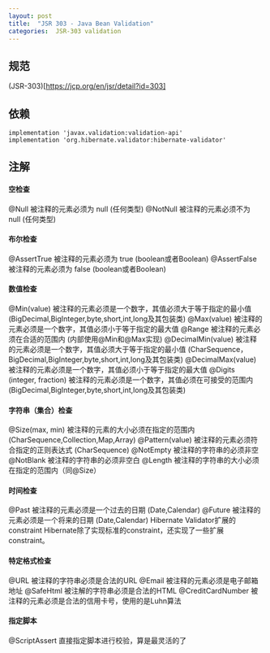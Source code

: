 ```yaml
---
layout: post
title:  "JSR 303 - Java Bean Validation"
categories:  JSR-303 validation
---
```


## 规范
(JSR-303)[https://jcp.org/en/jsr/detail?id=303]

## 依赖
```
implementation 'javax.validation:validation-api'
implementation 'org.hibernate.validator:hibernate-validator'
```

## 注解
#### 空检查
@Null 被注释的元素必须为 null (任何类型)
@NotNull 被注释的元素必须不为 null (任何类型)
#### 布尔检查
@AssertTrue 被注释的元素必须为 true (boolean或者Boolean)
@AssertFalse 被注释的元素必须为 false (boolean或者Boolean)
#### 数值检查
@Min(value) 被注释的元素必须是一个数字，其值必须大于等于指定的最小值 (BigDecimal,BigInteger,byte,short,int,long及其包装类)
@Max(value) 被注释的元素必须是一个数字，其值必须小于等于指定的最大值
@Range 被注释的元素必须在合适的范围内 (内部使用@Min和@Max实现)
@DecimalMin(value) 被注释的元素必须是一个数字，其值必须大于等于指定的最小值 (CharSequence，BigDecimal,BigInteger,byte,short,int,long及其包装类)
@DecimalMax(value) 被注释的元素必须是一个数字，其值必须小于等于指定的最大值
@Digits (integer, fraction) 被注释的元素必须是一个数字，其值必须在可接受的范围内 (BigDecimal,BigInteger,byte,short,int,long及其包装类)
#### 字符串（集合）检查
@Size(max, min) 被注释的元素的大小必须在指定的范围内 (CharSequence,Collection,Map,Array)
@Pattern(value) 被注释的元素必须符合指定的正则表达式 (CharSequence)
@NotEmpty 被注释的字符串的必须非空
@NotBlank 被注释的字符串的必须非空白
@Length 被注释的字符串的大小必须在指定的范围内（同@Size）
#### 时间检查
@Past 被注释的元素必须是一个过去的日期 (Date,Calendar)
@Future 被注释的元素必须是一个将来的日期 (Date,Calendar)
Hibernate Validator扩展的constraint
Hibernate除了实现标准的constraint，还实现了一些扩展constraint。
#### 特定格式检查
@URL 被注释的字符串必须是合法的URL
@Email 被注释的元素必须是电子邮箱地址
@SafeHtml 被注解的字符串必须是合法的HTML
@CreditCardNumber 被注释的元素必须是合法的信用卡号，使用的是Luhn算法
#### 指定脚本
@ScriptAssert 直接指定脚本进行校验，算是最灵活的了

